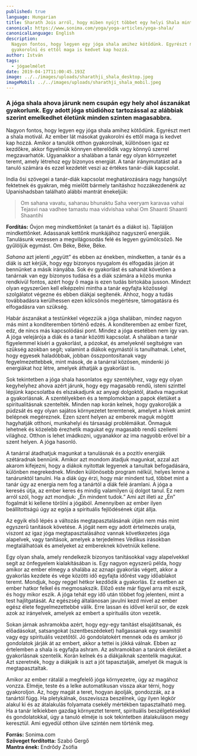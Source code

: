 ```yaml
---
published: true
language: Hungarian
title: Sharath Jois arról, hogy miben nyújt többet egy helyi Shala mint egy hagyományos edzés
canonical: https://www.sonima.com/yoga/yoga-articles/yoga-shala/
canonicalLanguage: English
description:
  Nagyon fontos, hogy legyen egy jóga shala amihez kötődünk. Egyrészt mert a shala motivál. Az ember lát másokat
  gyakorolni és ettől maga is kedvet kap hozzá.
author: István
tags:
  - jógaelmélet
date: 2019-04-17T11:00:45.193Z
image: ../../images/uploads/sharathji_shala_desktop.jpeg
imageMobil: ../../images/uploads/sharathji_shala_mobil.jpeg
---
```


### A jóga shala ahova járunk nem csupán egy hely ahol ászanákat gyakorlunk. Egy adott jóga stúdióhoz tartozással az alábbiak szerint emelkedhet életünk minden szinten magasabbra.

Nagyon fontos, hogy legyen egy jóga shala amihez kötődünk. Egyrészt mert a shala motivál. Az ember lát másokat
gyakorolni és ettől maga is kedvet kap hozzá. Amikor a tanulók otthon gyakorolnak, különösen igaz ez kezdőkre, akkor
figyelmük könnyen elterelődik vagy könnyű szerrel megzavarhatók. Ugyanakkor a shalában a tanár egy olyan környezetet
teremt, amely létrehoz egy bizonyos energiát. A tanár iránymutatást ad a tanuló számára és ezzel kezdetét veszi az
értékes tanár-diák kapcsolat.

India ősi szövegei a tanár-diák kapcsolat meghatározására nagy hangsúlyt fektetnek és gyakran, még mielőtt bármely
tanításhoz hozzákezdenénk az Upanishadsban található alábbi mantrát énekeljük:

> Om sahana vavatu, sahanau bhunaktu Saha veeryam karavaa vahai Tejasvi naa vadhee tamastu maa vidvishaa vahai Om
> Shaanti Shaanti Shaantihi

**Fordítás:** Óvjon meg mindkettőnket (a tanárt és a diákot is). Tápláljon mindkettőnket. Adassanak kettőnk munkájához
nagyszerű energiák. Tanulásunk vezessen a megvilágosodás felé és legyen gyümölcsöző. Ne gyűlöljük egymást. Om Béke,
Béke, Béke.

_Sahana_ azt jelenti „együtt” és ebben az énekben, mindketten, a tanár és a diák is azt kérjük, hogy egy bizonyos
nyugalom és elfogadás járjon át bennünket a másik irányába. Sok év gyakorlást és sahanát követően a tanárnak van egy
bizonyos tudása és a diák számára a közös munka rendkívül fontos, azért hogy ő maga is ezen tudás birtokába jusson.
Mindezt olyan egyszerűen kell elképzelni mintha a tanár egyfajta közösségi szolgálatot végezne és ebben diákjai
segítenék. Ahhoz, hogy a tudás továbbadásra kerülhessen ezen kölcsönös megértésre, támogatásra és elfogadásra van
szükség.

Habár ászanákat a testünkkel végezzük a jóga shalában, mindez nagyon más mint a konditeremben történő edzés. A
konditeremben az ember fizet, edz, de nincs más kapcsolódási pont. Mindez a jóga esetében nem így van. A jóga velejárója
a diák és a tanár közötti kapcsolat. A shalában a tanár figyelemmel kíséri a gyakorlást, a pózokat, és amelyeknél
segítségre van szükség azokban segít; valamint a diákok egymástól is tanulhatnak. Lehet, hogy egyesek haladóbbak, jobban
összpontosítanak vagy fegyelmezettebbek, mint mások, de a tanárral közösen, mindenki jó energiákat hoz létre, amelyek
áthatják a gyakorlást is.

Sok tekintetben a jóga shala hasonlatos egy szentélyhez, vagy egy olyan kegyhelyhez ahova azért járunk, hogy egy
magasabb rendű, isteni szinttel lépjünk kapcsolatba és elszakadjunk az anyagi dolgoktól, átadva magunkat a gyakorlásnak.
A szentélyekben és a templomokban a papok életüket a spiritualitásnak szentelték. Minden nap korán kelnek, hogy
gyakorolják a púdzsát és egy olyan sajátos környezetet teremtenek, amelyet a hívek amint belépnek megéreznek. Ezen szent
helyen az emberek maguk mögött hagyhatják otthoni, munkahelyi és társasági problémáikat. Önmaguk lehetnek és közelebb
érezhetik magukat egy magasabb rendű szellemi világhoz. Otthon is lehet imádkozni, ugyanakkor az ima nagyobb erővel bír
a szent helyen. A jóga hasonló.

A tanárral átadhatjuk magunkat a tanulásnak és a pozitív energiák szétáradnak bennünk. Amikor azt mondom átadjuk
magunkat, azzal azt akarom kifejezni, hogy a diákok nyitottak legyenek a tanultak befogadására, különben megrekednek.
Minden különösebb program nélkül, helyes lenne a tanárunktól tanulni. Ha a diák úgy érzi, hogy már mindent tud, többet
mint a tanár úgy az energia nem fog a tanártól a diák felé áramlani. A jóga a keresés útja, az ember keres és mindig
valamilyen új dolgot tanul. Ez nem arról szól, hogy azt mondjuk: „Én mindent tudok.” Ami azt illeti az „Én” fogalmát ki
kellene törölni a jógából. Amennyiben az ember ilyen beállítottságú úgy az egója a spirituális fejlődésének útját állja.

Az egyik első lépés a változás megtapasztalásának útján nem más mint egyszerű tanítások követése. A jógát nem egy adott
értelmezés uralja, viszont az igaz jóga megtapasztalásához vannak következetes jóga alapelvek, vagy tanítások, amelyek a
terjedelmes Védikus írásokban megtalálhatóak és amelyeket az embereknek követniük kellene.

Egy olyan shala, amely rendelkezik bizonyos tanításokkal vagy alapelvekkel segít az önfegyelem kialakításában is. Egy
nagyon egyszerű példa, hogy amikor az ember elmegy a shalába az aznapi gyakorlás végett, akkor a gyakorlás kezdete és
vége közötti idő egyfajta időrést vagy időablakot teremt. Mondjuk, hogy reggel hétkor kezdődik a gyakorlás. Ez esetben
az ember hatkor felkel és megmosakszik. Előző este már figyel arra mit eszik, és hogy mikor eszik. A jóga tehát egy idő
után többet fog jelenteni, mint a test hajlítgatását. Az egészség általánosan javulni kezd mivel az ember egész élete
fegyelmezettebbé válik. Erre lassan és idővel kerül sor, de ezek azok az irányelvek, amelyek az embert a spirituális
úton vezetik.

Sokan járnak ashramokba azért, hogy egy-egy tanítást elsajátítsanak, és előadásokat, satsangokat (szentbeszédeket)
hallgassanak egy swamitól vagy egy spirituális vezetőtől. Jó gondolatokért mennek oda és amikor jó gondolatok járják át
az embert, akkor a tettei is jókká válnak. Ebben az értelemben a shala is egyfajta ashram. Az ashramokban a tanárok
életüket a gyakorlásnak szentelik. Korán kelnek és a diákjaiknak szentelik magukat. Azt szeretnék, hogy a diákjaik is
azt a jót tapasztalják, amelyet ők maguk is megtapasztaltak.

Amikor az ember rátalál a megfelelő jóga környezetre, úgy az magához vonzza. Elméje, teste és a lelke automatikusan
vissza akar térni, hogy gyakoroljon. Az, hogy magát a teret, hogyan ápolják, gondozzák, az a tanártól függ. Ha
pletykálnak, összevissza beszélnek, úgy ilyen légkör alakul ki és az átalakulás folyamata csekély mértékben
tapasztalható meg. Ha a tanár lelkiekben gazdag környeztet teremt, spirituális beszélgetésekkel és gondolatokkal, úgy a
tanuló elméje is sok tekintetben átalakuláson megy keresztül. Ami egyedül otthon ülve szintén nem történik meg.

**Forrás:** Sonima.com  
**Szöveget fordította:** Szabó Gergő  
**Mantra ének:** Endrődy Zsófia
